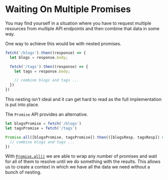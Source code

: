 # Waiting On Multiple Promises

You may find yourself in a situation where you have to request multiple
resources from multiple API endpoints and then combine that data in some
way.

One way to achieve this would be with nested promises.

```javascript
fetch('/blogs').then((response) => {
  let blogs = response.body;

  fetch('/tags').then((response) => {
    let tags = response.body;

    // combine blogs and tags ...
  })
})
```

This nesting isn't ideal and it can get hard to read as the full
implementation is put into place.

The `Promise` API provides an alternative.

```javascript
let blogsPromise = fetch('/blogs')
let tagsPromise = fetch('/tags')

Promise.all([blogsPromise, tagsPromise]).then(([blogsResp, tagsResp]) => {
  // combine blogs and tags ...
})
```

With
[`Promise.all()`](https://developer.mozilla.org/en-US/docs/Web/JavaScript/Reference/Global_Objects/Promise/all)
we are able to wrap any number of promises and wait for all of them to
resolve until we do something with the results. This allows us to create a
context in which we have all the data we need without a bunch of nesting.

